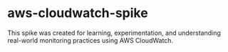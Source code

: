 # aws-cloudwatch-spike
This spike was created for learning, experimentation, and understanding real-world monitoring practices using AWS CloudWatch.
